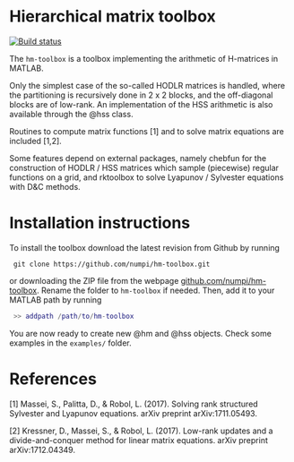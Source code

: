 # Hierarchical matrix toolbox

[![Build status](https://api.travis-ci.org/numpi/hm-toolbox.svg?branch=master)](https://travis-ci.org/numpi/hm-toolbox)

The <code>hm-toolbox</code> is a toolbox implementing the arithmetic of H-matrices in MATLAB. 

Only the simplest case of the so-called HODLR matrices is handled, where the partitioning
is recursively done in 2 x 2 blocks, and the off-diagonal blocks are of low-rank. An implementation
of the HSS arithmetic is also available through the @hss class. 

Routines to compute matrix functions [1] and to solve matrix equations are included [1,2]. 

Some features depend on external packages, namely chebfun for the construction of 
HODLR / HSS matrices which sample (piecewise) regular functions on a grid, and rktoolbox to
solve Lyapunov / Sylvester equations with D&C methods. 

# Installation instructions

To install the toolbox download the latest revision from Github by running
```
 git clone https://github.com/numpi/hm-toolbox.git
```

or downloading the ZIP file from the webpage [github.com/numpi/hm-toolbox](https://github.com/numpi/hm-toolbox). 
Rename the folder to <code>hm-toolbox</code> if needed. Then, add it to your MATLAB path by running
```Matlab
 >> addpath /path/to/hm-toolbox
```

You are now ready to create new @hm and @hss objects. Check some examples in the
<code>examples/</code> folder. 

# References

[1] Massei, S., Palitta, D., & Robol, L. (2017). Solving rank structured Sylvester and Lyapunov equations. arXiv preprint arXiv:1711.05493.

[2] Kressner, D., Massei, S., & Robol, L. (2017). Low-rank updates and a divide-and-conquer method for linear matrix equations. arXiv preprint arXiv:1712.04349.
